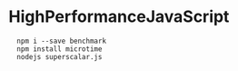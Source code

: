 # HighPerformanceJavaScript

      npm i --save benchmark
      npm install microtime
      nodejs superscalar.js

